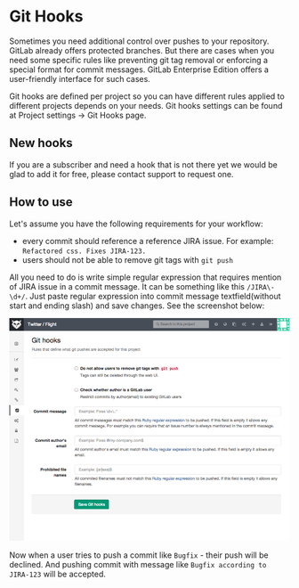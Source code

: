 # Git Hooks

Sometimes you need additional control over pushes to your repository.
GitLab already offers protected branches.
But there are cases when you need some specific rules like preventing git tag removal or enforcing a special format for commit messages.
GitLab Enterprise Edition offers a user-friendly interface for such cases.

Git hooks are defined per project so you can have different rules applied to different projects depends on your needs.
Git hooks settings can be found at Project settings -> Git Hooks page.

## New hooks

If you are a subscriber and need a hook that is not there yet we would be glad to add it for free, please contact support to request one.

## How to use

Let's assume you have the following requirements for your workflow:

* every commit should reference a reference JIRA issue. For example: `Refactored css. Fixes JIRA-123. `
* users should not be able to remove git tags with `git push`

All you need to do is write simple regular expression that requires mention of JIRA issue in a commit message.
It can be something like this `/JIRA\-\d+/`.
Just paste regular expression into commit message textfield(without start and ending slash) and save changes.
See the screenshot below:

![screenshot](git_hooks.png)

Now when a user tries to push a commit like `Bugfix` - their push will be declined.
And pushing commit with message like `Bugfix according to JIRA-123` will be accepted.